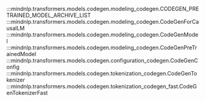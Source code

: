 :::mindnlp.transformers.models.codegen.modeling_codegen.CODEGEN_PRETRAINED_MODEL_ARCHIVE_LIST
:::mindnlp.transformers.models.codegen.modeling_codegen.CodeGenForCausalLM
:::mindnlp.transformers.models.codegen.modeling_codegen.CodeGenModel
:::mindnlp.transformers.models.codegen.modeling_codegen.CodeGenPreTrainedModel
:::mindnlp.transformers.models.codegen.configuration_codegen.CodeGenConfig
:::mindnlp.transformers.models.codegen.tokenization_codegen.CodeGenTokenizer
:::mindnlp.transformers.models.codegen.tokenization_codegen_fast.CodeGenTokenizerFast